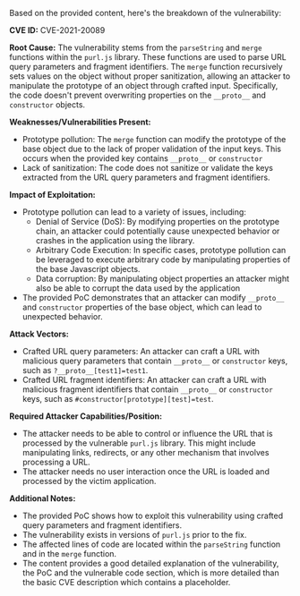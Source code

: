 Based on the provided content, here's the breakdown of the vulnerability:

**CVE ID:** CVE-2021-20089

**Root Cause:** The vulnerability stems from the `parseString` and `merge` functions within the `purl.js` library. These functions are used to parse URL query parameters and fragment identifiers. The `merge` function recursively sets values on the object without proper sanitization, allowing an attacker to manipulate the prototype of an object through crafted input. Specifically, the code doesn't prevent overwriting properties on the `__proto__` and `constructor` objects.

**Weaknesses/Vulnerabilities Present:**
- Prototype pollution: The `merge` function can modify the prototype of the base object due to the lack of proper validation of the input keys. This occurs when the provided key contains `__proto__` or `constructor`
- Lack of sanitization:  The code does not sanitize or validate the keys extracted from the URL query parameters and fragment identifiers.

**Impact of Exploitation:**
-  Prototype pollution can lead to a variety of issues, including:
    - Denial of Service (DoS): By modifying properties on the prototype chain, an attacker could potentially cause unexpected behavior or crashes in the application using the library.
    - Arbitrary Code Execution: In specific cases, prototype pollution can be leveraged to execute arbitrary code by manipulating properties of the base Javascript objects.
    - Data corruption: By manipulating object properties an attacker might also be able to corrupt the data used by the application
- The provided PoC demonstrates that an attacker can modify `__proto__` and `constructor` properties of the base object, which can lead to unexpected behavior.

**Attack Vectors:**
- Crafted URL query parameters: An attacker can craft a URL with malicious query parameters that contain `__proto__` or `constructor` keys, such as `?__proto__[test1]=test1`.
- Crafted URL fragment identifiers: An attacker can craft a URL with malicious fragment identifiers that contain `__proto__` or `constructor` keys, such as `#constructor[prototype][test]=test`.

**Required Attacker Capabilities/Position:**
- The attacker needs to be able to control or influence the URL that is processed by the vulnerable `purl.js` library. This might include manipulating links, redirects, or any other mechanism that involves processing a URL.
- The attacker needs no user interaction once the URL is loaded and processed by the victim application.

**Additional Notes:**
- The provided PoC shows how to exploit this vulnerability using crafted query parameters and fragment identifiers.
- The vulnerability exists in versions of `purl.js` prior to the fix.
- The affected lines of code are located within the `parseString` function and in the `merge` function.
- The content provides a good detailed explanation of the vulnerability, the PoC and the vulnerable code section, which is more detailed than the basic CVE description which contains a placeholder.